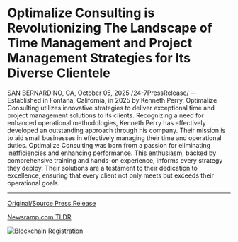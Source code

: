 # Optimalize Consulting is Revolutionizing The Landscape of Time Management and Project Management Strategies for Its Diverse Clientele

SAN BERNARDINO, CA, October 05, 2025 /24-7PressRelease/ -- Established in Fontana, California, in 2025 by Kenneth Perry, Optimalize Consulting utilizes innovative strategies to deliver exceptional time and project management solutions to its clients. Recognizing a need for enhanced operational methodologies, Kenneth Perry has effectively developed an outstanding approach through his company.  Their mission is to aid small businesses in effectively managing their time and operational duties. Optimalize Consulting was born from a passion for eliminating inefficiencies and enhancing performance. This enthusiasm, backed by comprehensive training and hands-on experience, informs every strategy they deploy. Their solutions are a testament to their dedication to excellence, ensuring that every client not only meets but exceeds their operational goals. 

---

[Original/Source Press Release](https://www.24-7pressrelease.com/press-release/527421/optimalize-consulting-is-revolutionizing-the-landscape-of-time-management-and-project-management-strategies-for-its-diverse-clientele)
                    

[Newsramp.com TLDR](https://newsramp.com/curated-news/optimalize-consulting-launches-to-transform-small-business-operations/6c4ffa9f945fb8527a0cad6c56b63112) 

 

 



![Blockchain Registration](https://cdn.newsramp.app/24-7PressRelease/qrcode/2510/5/icyYdyR.webp)